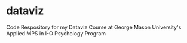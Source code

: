 # dataviz
 Code Respository for my Dataviz Course at George Mason University's Applied MPS in I-O Psychology Program
